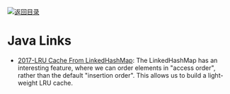 [![返回目录](https://parg.co/UGo)](https://github.com/wxyyxc1992/Awesome-Links)

# Java Links

* [2017-LRU Cache From LinkedHashMap](http://javaspecialists.eu/archive/Issue246.html): The LinkedHashMap has an interesting feature, where we can order elements in "access order", rather than the default "insertion order". This allows us to build a light-weight LRU cache.

